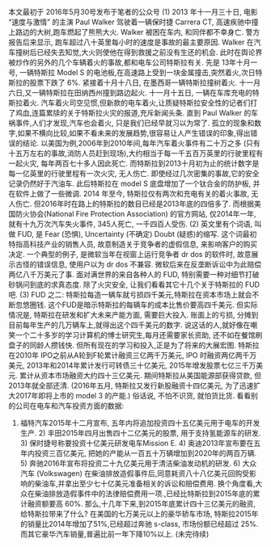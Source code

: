 本文最初于 2016年5月30号发布于笔者的公众号
(1)
2013 年十一月三十日, 电影 “速度与激情” 的主演 Paul Walker 驾驶着一辆保时捷 Carrera CT, 高速疾驰中撞上路边的大树,跑车燃起了熊熊大火. Walker 被困在车内, 和同伴都不幸身亡. 警方报告后来显示, 跑车超过八十英里每小时的速度是事故的最主要原因. Walker 在汽车撞树后已经失去知觉,大火则使他在得到救援之前没有生还的机会. 此时在舆论界被炒作的另外的几个车辆着火的事故,都和电车公司特斯拉有关. 先是 13年十月一号, 一辆特斯拉 Model S 的电池板,在高速路上受到一块金属撞击,突然着火,次日特斯拉的股票下跌了 6%.
紧接着十月十八日, 在墨西哥一辆特斯拉撞树着火.
十一月六日,又一辆特斯拉在田纳西州撞到路边起火.
十一月十五日, 一辆在车库充电的特斯拉着火.
汽车着火司空见惯,但新款的电车着火,让质疑特斯拉安全性的记者们打了鸡血,连篇累牍的关于特斯拉火灾的报道,充斥新闻头条.
直到 Paul Walker 的车祸事件,人们才发现,汽车也会着火, 只是我们已经早就习以为常了.
孤立的现象和数字,如果不横向比较,如果不看未来的发展趋势,很容易让人产生错误的印象,得出错误的结论.
以美国为例,2006年到2010年间,每年汽车着火事件有二十万之多 (只有十五万左右的事故,消防人员赶到现场),大约相当于每一千五百万英里的行驶里程有一起火灾, 每年两百七十多人因此死亡. 而特斯拉到2013十月初为止的统计数字是每一亿英里的行驶里程有一次火灾, 无人伤亡. 即使经过几次密集的事故,它的安全记录仍然好于汽油车.
此后特斯拉在 model S 底盘增加了一个钛合金的防护板, 并在软件上做了一些微调. 2014 年至今, 特斯拉仅有两次和充电有关的着火事故, 无人伤亡. 但2016年时在路上的特斯拉的数目已经是2013年底的四倍多了.
而根据美国防火协会(National Fire Protection Association) 的官方网站, 仅2014年一年, 就有十九万次汽车失火事件, 345人死亡, 一千四百人受伤.
(2)
英文里有个词语, 叫做 FUD, 是 Fear (恐惧), Uncertainty (不确定) Doubt (疑惑)的缩写. 这个词最初特指高科技产业的销售人员, 故意制造关于竞争者的虚假信息, 来影响客户的购买决定.
一个典型的例子, 是微软当年在视窗上运行竞争者 dr dos 的软件时, 故意展示古怪的错误信息, 使用户以为 dr dos 不兼容. 微软后来在反垄断诉讼中为此赔偿两亿八千万美元了事.
面对满世界的来自各种人的 FUD, 特别需要一种对细节打破砂锅问到底的求真态度.
除了火灾安全, 让我们看看其它十几个关于特斯拉的 FUD 吧.
(3)
FUD 之二: 特斯拉每造一辆车就亏损四千美元,特斯拉在资本市场上就会不断忽悠圈钱.
这个FUD是暗示特斯拉的每辆车的成本比售价要高四千美元.
但实际情况是, 特斯拉在研发和扩大未来产能方面, 需要巨大投入. 账面上的亏损, 分摊到目前每年生产的几万辆车上,就得出这个四千美元的数字.
说这话的人,就好像在嘲笑一个二十多岁的学习计算机的博士研究生,每月还需要家长资助, 还不如在餐馆刷盘子的同龄人攒钱快. 但所有现在的学习和投入,正是为了将来的大展宏图.
特斯拉在2010年 IPO之前从A轮到F轮累计融资三亿两千万美元, IPO 时融资两亿两千万美元, 2013年和2014年累计发行可转债三十亿美元, 2015年增发股票七亿三千万美元. 累计从资本市场融资大约四十三亿美元. 期间特斯拉从美国能源部获得贷款, 但2013年就全部还清. (2016年五月, 特斯拉又发行新股融资十四亿美元, 为了迅速扩大2017年即将上市的 model 3 的产能.)
俗话说, 不怕不识货, 就怕货比货. 看看别的公司在电车和汽车投资方面的数据:
1) 福特汽车2015年十二月宣布, 五年内将追加投资四十五亿美元用于电车的开发生产. 2) 丰田2015年四月出售四十二亿美元的股票, 用于支持氢能源车的研发. 3) 保时捷号称要投资十亿美元研发电车Mission E. 4) 奥迪2013年宣布要在五年内投资三百亿美元, 把她的产能从一百五十万辆增加到2020年的两百万辆. 5) 奔驰2016年宣布将投资二十九亿美元用于清洁柴油发动机的研发. 6) 大众汽车 (Volkswagen) 在柴油排放造假事件后,同意耗资八十八亿美元回购受影响的柴油车,并拿出至少七十亿美元准备相关的诉讼和赔偿费用.
换个角度看,大众在柴油排放造假事件中的法律赔偿费用一项.,已经比特斯拉到2015年底的累计融资额要高 60%.
那么,十几年下来,到2015年底累计四十三亿美元的融资, 给特斯拉带来了什么?
在美国的七万美元以上的豪华轿车市场, 特斯拉2015年的销量比2014年增加了51%,已经超过奔驰 s-class, 市场份额已经超过 25%. 而其它豪华汽车销量,普遍比前一年下降10%以上. (未完待续)
